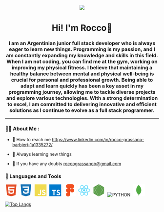 <div id="header" align="center">
    <img src="https://media.giphy.com/media/qgQUggAC3Pfv687qPC/giphy.gif" width="200"/>
<h1 align="center">Hi! I'm Rocco👋</h1>
<h3 align="center">I am an Argentinian junior full stack developer who is always eager to learn new things. Programming is my passion, and I am constantly expanding my knowledge and skills in this field. When I am not coding, you can find me at the gym, working on improving my physical fitness. I believe that maintaining a healthy balance between mental and physical well-being is crucial for personal and professional growth. Being able to adapt and learn quickly has been a key asset in my programming journey, allowing me to tackle diverse projects and explore various technologies. With a strong determination to excel, I am committed to delivering innovative and efficient solutions as I continue to evolve as a full stack programmer.
</h3>
</div>

---

### 👨‍💻 About Me :

- 📩 How to reach me https://www.linkedin.com/in/rocco-grassano-barbieri-1a1335272/

- 🤖 Always learning new things

- 🤔 If you have any doubts roccograssanob@gmail.com

<div align="left">
<h3>🔨  Languages and Tools</h3>
  <div>
     <img src="https://github.com/devicons/devicon/blob/master/icons/html5/html5-plain.svg" title="HTML" alt="HTML" width="40" height="40"/>&nbsp;
     <img src="https://github.com/devicons/devicon/blob/master/icons/css3/css3-plain.svg" title="CSS" alt="CSS" width="40" height="40"/>&nbsp;
     <img src="https://github.com/devicons/devicon/blob/master/icons/javascript/javascript-plain.svg" title="JAVASCRIPT" alt="JAVASCRIPT" width="40" height="40"/>&nbsp;
     <img src="https://github.com/devicons/devicon/blob/master/icons/typescript/typescript-plain.svg" title="TYPESCRIPT" alt="TYPESCRIPT" width="40" height="40"/>&nbsp;
     <img src="https://github.com/devicons/devicon/blob/master/icons/figma/figma-plain.svg" title="FIGMA" alt="FIGMA" width="40" height="40"/>&nbsp;
     <img src="https://github.com/devicons/devicon/blob/master/icons/react/react-original.svg" title="REACT" alt="REACT" width="40" height="40"/>&nbsp;
     <img src="https://github.com/devicons/devicon/blob/master/icons/nodejs/nodejs-plain.svg" title="NODE" alt="NODE" width="40" height="40"/>&nbsp;
      <img src="https://github.com/devicons/devicon/blob/master/icons/mongodb/python-plain.svg" title="PYTHON" alt="PYTHON" width="40" height="40"/>&nbsp;
     <img src="https://github.com/devicons/devicon/blob/master/icons/mongodb/mongodb-plain.svg" title="MONGODB" alt="MONGODB" width="40" height="40"/>&nbsp;
     
               
  </div>
</div>


[![Top Langs](https://github-readme-stats.vercel.app/api/top-langs/?username=anuraghazra&layout=compact)](https://github.com/anuraghazra/github-readme-stats)
